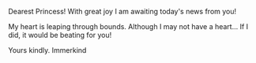 <!-- title: Heart -->

Dearest Princess!
With great joy I am awaiting today's news from you!

My heart is leaping through bounds. Although I may not have a heart... If I did, it would be beating for you!

Yours kindly.
Immerkind
